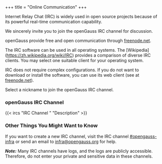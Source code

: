 +++
title = "Online Communication"
+++

Internet Relay Chat (IRC) is widely used in open source projects because of its powerful real-time communication capability.

We sincerely invite you to join the openGauss IRC channel for discussion.

openGauss provide free and open communication through [freenode.net](https://freenode.net/).

The IRC software can be used in all operating systems. The [Wikipedia] (https://zh.wikipedia.org/wiki/IRC) provides a comparison of diverse IRC clients. You may select one suitable client for your operating system.

IRC does not require complex configurations. If you do not want to download or install the software, you can use its web client (see at [freenode.net](https://freenode.net/)).

Select a nickname to join the openGauss IRC channel.

### openGauss IRC Channel

{{< ircs "IRC Channel " "Description" >}}

### Other Things You Might Want to Know

If you want to create a new IRC channel,
visit the IRC channel [#opengauss-infra](https://webchat.freenode.net/#opengauss)
or send an email to <infra@opengauss.org> for help.

***Note:*** Many IRC channels have logs, and the logs are publicly accessible.
Therefore, do not enter your private and sensitive data in these channels.